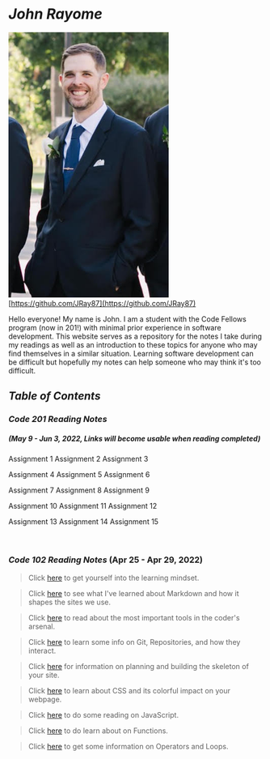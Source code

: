 # ***John Rayome*** 
![Me](ProfilePhoto.jpg)
[https://github.com/JRay87](https://github.com/JRay87)

Hello everyone! My name is John. I am a student with the Code Fellows program (now in 201!) with minimal prior experience in software development. This website serves as a repository for the notes I take during my readings as well as an introduction to these topics for anyone who may find themselves in a similar situation. Learning software development can be difficult but hopefully my notes can help someone who may think it's too difficult.  

## *Table of Contents*

### *Code 201 Reading Notes* 
##### (May 9 - Jun 3, 2022, Links will become usable when reading completed)


Assignment 1
Assignment 2
Assignment 3

Assignment 4
Assignment 5
Assignment 6

Assignment 7
Assignment 8
Assignment 9

Assignment 10
Assignment 11
Assignment 12

Assignment 13
Assignment 14
Assignment 15
</br>
</br>
</br>
### *Code 102 Reading Notes* (Apr 25 - Apr 29, 2022)

>Click [here](GrowthMindset.md) to get yourself into the learning mindset.

>Click [here](Mrkdwnnotes.md) to see what I've learned about Markdown and how it shapes the sites we use.

>Click [here](CodersComp.md) to read about the most important tools in the coder's arsenal.

>Click [here](GitRepositories.md) to learn some info on Git, Repositories, and how they interact.

>Click [here](Basicsofhtml.md) for information on planning and building the skeleton of your site.

>Click [here](CSSNotes.md) to learn about CSS and its colorful impact on your webpage.

>Click [here](JSNotes.md) to do some reading on JavaScript.

>Click [here](Functions.md) to do learn about on Functions.

>Click [here](Loops.md) to get some information on Operators and Loops.